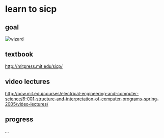 # learn to sicp
## goal
![wizard](http://groups.csail.mit.edu/mac/classes/6.001/abelson-sussman-lectures/wizard.jpg)
## textbook
http://mitpress.mit.edu/sicp/
## video lectures
http://ocw.mit.edu/courses/electrical-engineering-and-computer-science/6-001-structure-and-interpretation-of-computer-programs-spring-2005/video-lectures/
## progress
...
